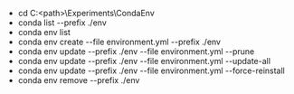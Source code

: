 - cd C:\<path>\Experiments\CondaEnv
- conda list --prefix ./env
- conda env list
- conda env create --file environment.yml --prefix ./env
- conda env update --prefix ./env --file environment.yml --prune
- conda env update --prefix ./env --file environment.yml --update-all 
- conda env update --prefix ./env --file environment.yml --force-reinstall
- conda env remove --prefix ./env